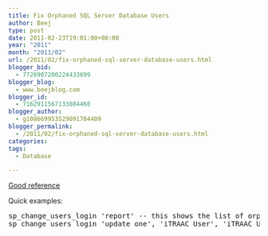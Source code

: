 ```yaml
---
title: Fix Orphaned SQL Server Database Users
author: Beej
type: post
date: 2011-02-23T19:01:00+00:00
year: "2011"
month: "2011/02"
url: /2011/02/fix-orphaned-sql-server-database-users.html
blogger_bid:
  - 7726907200224433699
blogger_blog:
  - www.beejblog.com
blogger_id:
  - 7162911567133804460
blogger_author:
  - g108669953529091704409
blogger_permalink:
  - /2011/02/fix-orphaned-sql-server-database-users.html
categories:
tags:
  - Database

---
```

<a href="https://vyaskn.tripod.com/troubleshooting_orphan_users.htm" target="_blank">Good reference</a>

Quick examples:

<pre class="prettyprint lang-sql">sp_change_users_login 'report' -- this shows the list of orphaned users in the current database
sp_change_users_login 'update_one', 'iTRAAC_User', 'iTRAAC_User' -- this is how you remap one
</pre>